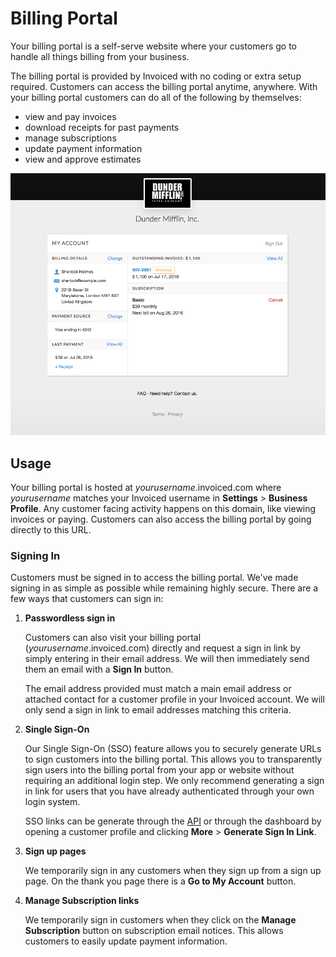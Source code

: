 # Billing Portal

Your billing portal is a self-serve website where your customers go to handle all things billing from your business.

The billing portal is provided by Invoiced with no coding or extra setup required. Customers can access the billing portal anytime, anywhere. With your billing portal customers can do all of the following by themselves:

- view and pay invoices
- download receipts for past payments
- manage subscriptions
- update payment information
- view and approve estimates

![Billing Portal My Account](../img/billing-portal-my-account.png)

## Usage

Your billing portal is hosted at *yourusername*.invoiced.com where *yourusername* matches your Invoiced username in **Settings** > **Business Profile**. Any customer facing activity happens on this domain, like viewing invoices or paying. Customers can also access the billing portal by going directly to this URL.

### Signing In

Customers must be signed in to access the billing portal. We've made signing in as simple as possible while remaining highly secure. There are a few ways that customers can sign in:

1. **Passwordless sign in**

   Customers can also visit your billing portal (*yourusername*.invoiced.com) directly and request a sign in link by simply entering in their email address. We will then immediately send them an email with a **Sign In** button.

   The email address provided must match a main email address or attached contact for a customer profile in your Invoiced account. We will only send a sign in link to email addresses matching this criteria.

2. **Single Sign-On**

	Our Single Sign-On (SSO) feature allows you to securely generate URLs to sign customers into the billing portal. This allows you to transparently sign users into the billing portal from your app or website without requiring an additional login step. We only recommend generating a sign in link for users that you have already authenticated through your own login system.

	SSO links can be generate through the [API](/docs/dev/single-sign-on) or through the dashboard by opening a customer profile and clicking **More** > **Generate Sign In Link**.

3. **Sign up pages**

    We temporarily sign in any customers when they sign up from a sign up page. On the thank you page there is a **Go to My Account** button.

4. **Manage Subscription links**

   We temporarily sign in customers when they click on the **Manage Subscription** button on subscription email notices. This allows customers to easily update payment information.